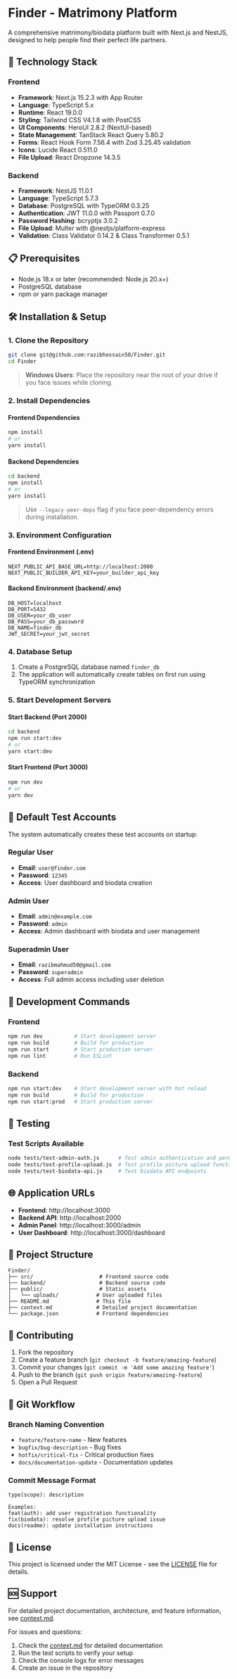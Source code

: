 # Finder - Matrimony Platform

A comprehensive matrimony/biodata platform built with Next.js and NestJS, designed to help people find their perfect life partners.

## 🚀 Technology Stack

### Frontend
- **Framework**: Next.js 15.2.3 with App Router
- **Language**: TypeScript 5.x
- **Runtime**: React 19.0.0
- **Styling**: Tailwind CSS V4.1.8 with PostCSS
- **UI Components**: HeroUI 2.8.2 (NextUI-based)
- **State Management**: TanStack React Query 5.80.2
- **Forms**: React Hook Form 7.56.4 with Zod 3.25.45 validation
- **Icons**: Lucide React 0.511.0
- **File Upload**: React Dropzone 14.3.5

### Backend
- **Framework**: NestJS 11.0.1
- **Language**: TypeScript 5.7.3
- **Database**: PostgreSQL with TypeORM 0.3.25
- **Authentication**: JWT 11.0.0 with Passport 0.7.0
- **Password Hashing**: bcryptjs 3.0.2
- **File Upload**: Multer with @nestjs/platform-express
- **Validation**: Class Validator 0.14.2 & Class Transformer 0.5.1

## 📋 Prerequisites

- Node.js 18.x or later (recommended: Node.js 20.x+)
- PostgreSQL database
- npm or yarn package manager

## 🛠️ Installation & Setup

### 1. Clone the Repository
```bash
git clone git@github.com:razibhossain50/Finder.git
cd Finder
```

> **Windows Users**: Place the repository near the root of your drive if you face issues while cloning.

### 2. Install Dependencies

#### Frontend Dependencies
```bash
npm install
# or
yarn install
```

#### Backend Dependencies
```bash
cd backend
npm install
# or
yarn install
```

> Use `--legacy-peer-deps` flag if you face peer-dependency errors during installation.

### 3. Environment Configuration

#### Frontend Environment (.env)
```env
NEXT_PUBLIC_API_BASE_URL=http://localhost:2000
NEXT_PUBLIC_BUILDER_API_KEY=your_builder_api_key
```

#### Backend Environment (backend/.env)
```env
DB_HOST=localhost
DB_PORT=5432
DB_USER=your_db_user
DB_PASS=your_db_password
DB_NAME=finder_db
JWT_SECRET=your_jwt_secret
```

### 4. Database Setup
1. Create a PostgreSQL database named `finder_db`
2. The application will automatically create tables on first run using TypeORM synchronization

### 5. Start Development Servers

#### Start Backend (Port 2000)
```bash
cd backend
npm run start:dev
# or
yarn start:dev
```

#### Start Frontend (Port 3000)
```bash
npm run dev
# or
yarn dev
```

## 🎯 Default Test Accounts

The system automatically creates these test accounts on startup:

### Regular User
- **Email**: `user@finder.com`
- **Password**: `12345`
- **Access**: User dashboard and biodata creation

### Admin User
- **Email**: `admin@example.com`
- **Password**: `admin`
- **Access**: Admin dashboard with biodata and user management

### Superadmin User
- **Email**: `razibmahmud50@gmail.com`
- **Password**: `superadmin`
- **Access**: Full admin access including user deletion

## 🔧 Development Commands

### Frontend
```bash
npm run dev          # Start development server
npm run build        # Build for production
npm run start        # Start production server
npm run lint         # Run ESLint
```

### Backend
```bash
npm run start:dev    # Start development server with hot reload
npm run build        # Build for production
npm run start:prod   # Start production server
```

## 🧪 Testing

### Test Scripts Available
```bash
node tests/test-admin-auth.js      # Test admin authentication and permissions
node tests/test-profile-upload.js  # Test profile picture upload functionality
node tests/test-biodata-api.js     # Test biodata API endpoints
```

## 🌐 Application URLs

- **Frontend**: http://localhost:3000
- **Backend API**: http://localhost:2000
- **Admin Panel**: http://localhost:3000/admin
- **User Dashboard**: http://localhost:3000/dashboard

## 📁 Project Structure

```
Finder/
├── src/                     # Frontend source code
├── backend/                 # Backend source code
├── public/                  # Static assets
│   └── uploads/            # User uploaded files
├── README.md               # This file
├── context.md              # Detailed project documentation
└── package.json            # Frontend dependencies
```

## 🤝 Contributing

1. Fork the repository
2. Create a feature branch (`git checkout -b feature/amazing-feature`)
3. Commit your changes (`git commit -m 'Add some amazing feature'`)
4. Push to the branch (`git push origin feature/amazing-feature`)
5. Open a Pull Request

## 📝 Git Workflow

### Branch Naming Convention
- `feature/feature-name` - New features
- `bugfix/bug-description` - Bug fixes
- `hotfix/critical-fix` - Critical production fixes
- `docs/documentation-update` - Documentation updates

### Commit Message Format
```
type(scope): description

Examples:
feat(auth): add user registration functionality
fix(biodata): resolve profile picture upload issue
docs(readme): update installation instructions
```

## 📄 License

This project is licensed under the MIT License - see the [LICENSE](LICENSE) file for details.

## 🆘 Support

For detailed project documentation, architecture, and feature information, see [context.md](context.md).

For issues and questions:
1. Check the [context.md](context.md) for detailed documentation
2. Run the test scripts to verify your setup
3. Check the console logs for error messages
4. Create an issue in the repository